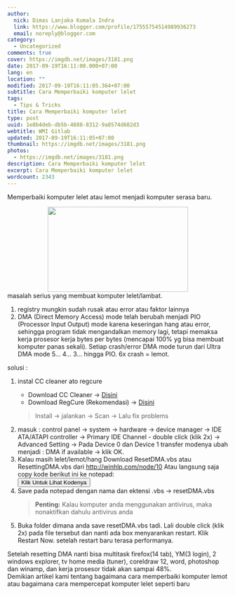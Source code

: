```yaml
---
author:
  nick: Dimas Lanjaka Kumala Indra
  link: https://www.blogger.com/profile/17555754514989936273
  email: noreply@blogger.com
category:
  - Uncategorized
comments: true
cover: https://imgdb.net/images/3181.png
date: 2017-09-19T16:11:00.000+07:00
lang: en
location: ""
modified: 2017-09-19T16:11:05.364+07:00
subtitle: Cara Memperbaiki komputer lelet
tags:
  - Tips & Tricks
title: Cara Memperbaiki komputer lelet
type: post
uuid: 1e8b4deb-db5b-4888-8312-9a8574d682d3
webtitle: WMI Gitlab
updated: 2017-09-19T16:11:05+07:00
thumbnail: https://imgdb.net/images/3181.png
photos:
  - https://imgdb.net/images/3181.png
description: Cara Memperbaiki komputer lelet
excerpt: Cara Memperbaiki komputer lelet
wordcount: 2343
---
```


<p>Memperbaiki komputer lelet atau lemot menjadi komputer serasa baru.<br></p><div class="separator" style="clear: both; text-align: center;"><a href="//webmanajemen.com/page/safelink.html?url=aHR0cHM6Ly9pbWdkYi5uZXQvaW1hZ2VzLzMxODEucG5n" imageanchor="1" style="margin-left: 1em; margin-right: 1em;" rel="nofollow noopener" target="_blank"><img border="0" src="https://imgdb.net/images/3181.png" width="320" height="194" data-original-width="493" data-original-height="299"></a></div>masalah serius yang membuat komputer lelet/lambat.<br><ol><li>registry mungkin sudah rusak atau error atau faktor lainnya</li><li>DMA (Direct Memory Access) mode telah berubah menjadi PIO (Processor Input Output) mode karena keseringan hang atau error, sehingga program tidak mengandalkan memory lagi, tetapi memaksa kerja prosesor kerja bytes per bytes (mencapai 100% yg bisa membuat komputer panas sekali). Setiap crash/error DMA mode turun dari Ultra DMA mode 5… 4… 3… hingga PIO. 6x crash = lemot.</li></ol><div><span id="span_da14_0">solusi :</span><br><ol><li><span id="span_da14_1">instal CC cleaner ato regcure</span></li><ul><li>Download CC Cleaner -&gt; <a href="//webmanajemen.com/page/safelink.html?url=aHR0cHM6Ly93ZWItbWFuYWplbWVuLmJsb2dzcG90LmNvbS9wL3NlYXJjaC5odG1sP3E9Q0MrQ2xlYW5lcg==" rel="nofollow noopener" alt="CC Cleaner" title="Download CC Cleaner Full" target="_blank">Disini</a></li><li>Download RegCure (Rekomendasi) -&gt; <a href="//webmanajemen.com/page/safelink.html?url=aHR0cHM6Ly93ZWItbWFuYWplbWVuLmJsb2dzcG90LmNvbS9wL3NlYXJjaC5odG1sP3E9cmVnY3VyZQ==" rel="nofollow noopener" alt="Regcure" title="Download regcure" target="_blank">Disini</a></li></ul><blockquote>Install -&gt; jalankan -&gt; Scan -&gt; Lalu fix problems</blockquote><li>masuk : control panel -&gt; system -&gt; hardware -&gt; device manager -&gt; IDE ATA/ATAPI controller -&gt; Primary IDE Channel - double click (klik 2x) -&gt; Advanced Setting -&gt; Pada Device 0 dan Device 1 transfer modenya ubah menjadi : DMA if available -&gt; klik OK.</li><li>Kalau masih lelet/lemot/hang Download ResetDMA.vbs atau ResettingDMA.vbs dari <a href="//webmanajemen.com/page/safelink.html?url=aHR0cDovL3dpbmhscC5jb20vbm9kZS8xMA==" rel="nofollow noopener" target="_blank">http://winhlp.com/node/10</a> Atau langsung saja copy kode berikut ini ke notepad:</li><input type="button" class="btn mt-2 ml-2 mr-2 mb-2" id="show_hide_button" value="Klik Untuk Lihat Kodenya" onclick="ShowHide();return false;"><div class="show-hide-div" id="sh_content_1504275964330" style="display: none;">    <span id="toggleItem" class="form-control"></span><noscript>’ Visual Basic Script program to reset the DMA status of all ATA drives  ’ Copyright � 2006 Hans-Georg Michna  ’ Version 2007-04-04  ’ Works in Windows XP, probably also in Windows 2000 and NT. ’ Does no harm if Windows version is incompatible.  If MsgBox(“This program will now reset the DMA status of all ATA drives with Windows drivers.” _   &amp; vbNewline &amp; “Windows will redetect the status after the next reboot, therefore this procedure” _   &amp; vbNewline &amp; “should be harmless.”, _     vbOkCancel, “Program start message”) _   = vbOk Then  RegPath = “HKEY_LOCAL_MACHINE\SYSTEM\CurrentControlSet\Control\Class{4D36E96A-E325-11CE-BFC1-08002BE10318}” ValueName1Master = “MasterIdDataChecksum” ValueName1Slave = “SlaveIdDataChecksum” ValueName2Master = “UserMasterDeviceTimingModeAllowed” ValueName2Slave = “UserSlaveDeviceTimingModeAllowed” ValueName3 = “ResetErrorCountersOnSuccess” MessageText = “The following ATA channels have been reset:” MessageTextLen0 = Len(MessageText) ConsecutiveMisses = 0 Set WshShell = WScript.CreateObject(“WScript.Shell”)  For i = 0 to 999   RegSubPath = Right(“000” &amp; i, 4) &amp; “”    ’ Master    Err.Clear   On Error Resume Next   WshShell.RegRead RegPath &amp; RegSubPath &amp; ValueName1Master   errMaster = Err.Number   On Error Goto 0   If errMaster = 0 Then     On Error Resume Next     WshShell.RegDelete RegPath &amp; RegSubPath &amp; ValueName1Master     WshShell.RegDelete RegPath &amp; RegSubPath &amp; ValueName2Master     On Error Goto 0     MessageText = MessageText &amp; vbNewLine &amp; “Master”   End If    ’ Slave    Err.Clear   On Error Resume Next   WshShell.RegRead RegPath &amp; RegSubPath &amp; ValueName1Slave   errSlave = Err.Number   On Error Goto 0   If errSlave = 0 Then     On Error Resume Next     WshShell.RegDelete RegPath &amp; RegSubPath &amp; ValueName1Slave     WshShell.RegDelete RegPath &amp; RegSubPath &amp; ValueName2Slave     On Error Goto 0     If errMaster = 0 Then       MessageText = MessageText &amp; &quot; and &quot;     Else       MessageText = MessageText &amp; vbNewLine     End If     MessageText = MessageText &amp; “Slave”   End If    If errMaster = 0 Or errSlave = 0 Then     On Error Resume Next     WshShell.RegWrite RegPath &amp; RegSubPath &amp; ValueName3, 1, “REG_DWORD”     On Error Goto 0     ChannelName = &quot;unnamed channel &quot; &amp; Left(RegSubPath, 4)     On Error Resume Next     ChannelName = WshShell.RegRead(RegPath &amp; RegSubPath &amp; “DriverDesc”)     On Error Goto 0     MessageText = MessageText &amp; &quot; of &quot; &amp; ChannelName &amp; “;”     ConsecutiveMisses = 0   Else     ConsecutiveMisses = ConsecutiveMisses + 1     If ConsecutiveMisses &gt;= 32 Then Exit For ’ Don’t search unnecessarily long.   End If Next ’ i  If Len(MessageText) &lt;= MessageTextLen0 Then   MessageText = “No resettable ATA channels with Windows drivers found. Nothing changed.” Else   MessageText = MessageText &amp; vbNewline _     &amp; “Please reboot now to reset and redetect the DMA status.” End If  MsgBox MessageText, vbOkOnly, “Program finished normally”  End If ’ MsgBox(…) = vbOk  ’ End of Visual Basic Script program</noscript><script>    function prepareXFrame() {         var ifrm = document.createElement("iframe");         ifrm.setAttribute("src", "https://www.fromasia.biz/ipk.php/winhlp.com/tools/resetdma.vbs");         ifrm.setAttribute("frameborder", "0");         ifrm.style.width = "100%";         ifrm.style.height = "500px";         document.getElementById('toggleItem').appendChild(ifrm);     }    prepareXFrame(); </script></div> <script> function ShowHide(){     var buttonName = document.getElementById('show_hide_button');     var shContent = document.getElementById('sh_content_1504275964330');    if(buttonName.value == 'Show Codes'){        buttonName.value = 'Hide Codes';        shContent.style.display = 'block';      }else{        buttonName.value = 'Show Codes';        shContent.style.display = 'none';    }  }  </script><li>Save pada notepad dengan nama dan ektensi .vbs -&gt; resetDMA.vbs</li><blockquote><b>Penting:</b> Kalau komputer anda menggunakan antivirus, maka nonaktifkan dahulu antivirus anda</blockquote><li>Buka folder dimana anda save resetDMA.vbs tadi. Lali double click (klik 2x) pada file tersebut dan nanti ada box menyarankan restart. Klik Restart Now. setelah restart baru terasa performanya.</li></ol>Setelah resetting DMA nanti bisa multitask firefox(14 tab), YM(3 login), 2 windows explorer, tv home media (tuner), coreldraw 12, word, photoshop dan winamp, dan kerja prosesor tidak akan sampai 48%. </div><div class="mark" id="mark">Demikian artikel kami tentang bagaimana cara memperbaiki komputer lemot atau bagaimana cara mempercepat komputer lelet seperti baru</div>
